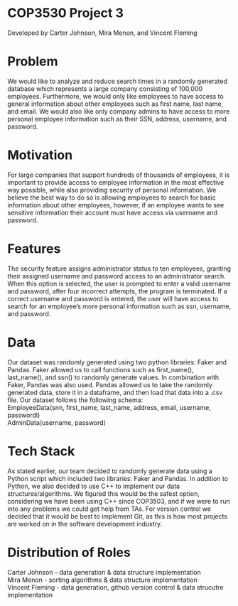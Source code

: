 # COP3530 Project 3
  Developed by Carter Johnson, Mira Menon, and Vincent Fleming

# Problem
  We would like to analyze and reduce search times in a randomly generated database which represents a large company consisting of 100,000 employees. Furthermore, we would only like employees to have access to general information about other employees such as first name, last name, and email. We would also like only company admins to have access to more personal employee information such as their SSN, address, username, and password.

# Motivation
  For large companies that support hundreds of thousands of employees, it is important to provide access to employee information in the most effective way possible, while also providing security of personal information. We believe the best way to do so is allowing employees to search for basic information about other employees, however, if an employee wants to see sensitive information their account must have access via username and password.

# Features
  The security feature assigns administrator status to ten employees, granting their assigned username and password access to an administrator search. When this option is selected, the user is prompted to enter a valid username and password, after four incorrect attempts, the program is terminated. If a correct username and password is entered, the user will have access to search for an employee’s more personal information such as ssn, username, and password.

# Data
  Our dataset was randomly generated using two python libraries: Faker and Pandas. Faker allowed us to call functions such as first_name(), last_name(), and ssn() to randomly generate values. In combination with Faker, Pandas was also used. Pandas allowed us to take the randomly generated data, store it in a dataframe, and then load that data into a .csv file. Our dataset follows the following schema: <br />
  EmployeeData(snn, first_name, last_name, address, email, username, passwordl) <br />
  AdminData(username, password)

# Tech Stack
  As stated earlier, our team decided to randomly generate data using a Python script which included two libraries: Faker and Pandas. In addition to Python, we also decided to use C++ to implement our data structures/algorithms. We figured this would be the safest option, considering we have been using C++ since COP3503, and if we were to run into any problems we could get help from TAs. For version control we decided that it would be best to implement Git, as this is how most projects are worked on in the software development industry.

# Distribution of Roles
Carter Johnson - data generation & data structure implementation <br />
Mira Menon - sorting algorithms & data structure implementation <br />
Vincent Fleming - data generation, github version control & data strucutre implementation
